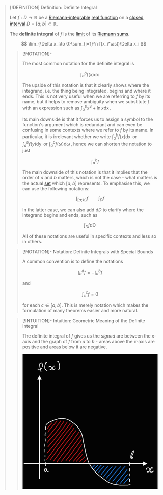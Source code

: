 >[!DEFINITION] Definition: Definite Integral
>
>Let $f: D \to \mathbb{R}$ be a [Riemann-integrable](Riemann-integrability.md) [real function](../../Real%20Functions/Real%20Function.md) on a [closed interval](../../../../../Set%20Theory/Ordering/Intervals.md) $D = [a;b] \subset \mathbb{R}$.
>
>The **definite integral** of $f$ is the [limit](../../Real%20Functions/Limits%20of%20Functions/Real%20Limits%20of%20a%20Function.md) of its [Riemann sums](Riemann%20Sum.md).
>
>$$
>\lim_{\Delta x_i\to 0}\sum_{i=1}^n f(x_i^\ast)\Delta x_i
>$$
>
>>[!NOTATION]-
>>
>>The most common notation for the definite integral is
>>
>>$$
>>\int_a^b f(x) \mathop{\mathrm{d}x}
>>$$
>>
>>The upside of this notation is that it clearly shows where the integrand, i.e. the thing being integrated, begins and where it ends. This is not very useful when we are referring to $f$ by its name, but it helps to remove ambiguity when we substitute $f$ with an expression such as $\displaystyle \int_a^b x^3 + \ln x \mathop{\mathrm{d}x}$.
>>
>>Its main downside is that it forces us to assign a symbol to the function's argument which is redundant and can even be confusing in some contexts where we refer to $f$ by its name. In particular, it is irrelevant whether we write $\displaystyle \int_a^b f(x) \mathop{\mathrm{d}x}$ or $\displaystyle \int_a^b f(y) \mathop{\mathrm{d}y}$ or $\displaystyle \int_a^b f(\omega) \mathop{\mathrm{d}\omega}$, hence we can shorten the notation to just
>>
>>$$
>>\qquad \int_a^b f
>>$$
>>
>>The main downside of this notation is that it implies that the order of $a$ and $b$ matters, which is not the case - what matters is the actual [set](../../../../../Set%20Theory/Set.md) which $[a;b]$ represents. To emphasise this, we can use the following notations:
>>
>>$$
>>\int_{[a;b]} f \qquad \int_D f
>>$$
>>
>>In the latter case, we can also add $\mathrm{d}D$ to clarify where the integrand begins and ends, such as
>>
>>$$
>>\int_D f \mathop{\mathrm{d}D}
>>$$
>>
>>All of these notations are useful in specific contexts and less so in others.
>>
>
>>[!NOTATION]- Notation: Definite Integrals with Special Bounds
>>
>>A common convention is to define the notations
>>
>>$$
>>\int_b^a f = -\int_a^b f
>>$$
>>
>>and
>>
>>$$
>>\int_c^c f = 0
>>$$
>>
>>for each $c \in [a;b]$. This is merely notation which makes the formulation of many theorems easier and more natural.
>>
>
>>[!INTUITION]- Intuition: Geometric Meaning of the Definite Integral
>>
>>The definite integral of $f$ gives us the *signed* are between the $x$-axis and the graph of $f$ from $a$ to $b$ - areas above the $x$-axis are positive and areas below it are negative.
>>
>>![Definite Integral](Resources/Definite%20Integral.png)
>
